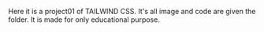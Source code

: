 Here it is a project01 of TAILWIND CSS. It's all image and code are given the folder. It is made for only educational purpose.

